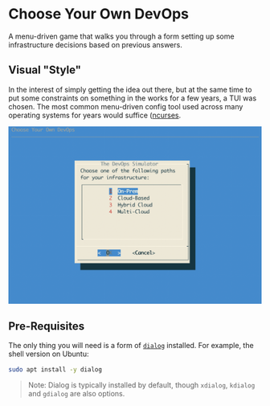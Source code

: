 # Choose Your Own DevOps
A menu-driven game that walks you through a form setting up some infrastructure
decisions based on previous answers.  

## Visual "Style"
In the interest of simply getting the idea out there, but at the same time to put some constraints on something
in the works for a few years, a TUI was chosen. The most common menu-driven config tool used across many 
operating systems for years would suffice ([ncurses](https://invisible-island.net/ncurses/). 

![Question 1](choose_devops_q1.png)

## Pre-Requisites
The only thing you will need is a form of [`dialog`](https://invisible-island.net/dialog/dialog.html) installed. For example, the 
shell version on Ubuntu:

```bash
sudo apt install -y dialog
```

> Note: Dialog is typically installed by default, though `xdialog`, `kdialog` and `gdialog` are also options. 
